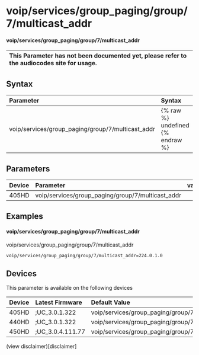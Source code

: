 ﻿---
description: voip/services/group_paging/group/7/multicast_addr
search:
    keywords: ['voip','services','group_paging','group','7','multicast_addr']
---

# voip/services/group_paging/group/7/multicast_addr

#### voip/services/group_paging/group/7/multicast_addr


| This Parameter has not been documented yet, please refer to the audiocodes site for usage.  |
| :--- |

## Syntax
| Parameter | Syntax |
| :--- | :--- |
|voip/services/group_paging/group/7/multicast_addr | {% raw %} undefined {% endraw %} |

## Parameters
|Device|Parameter|value|Description|
|:---|:---|:---|:---|
| 405HD | voip/services/group_paging/group/7/multicast_addr |  |  |

## Examples
#### voip/services/group_paging/group/7/multicast_addr

voip/services/group_paging/group/7/multicast_addr

```
voip/services/group_paging/group/7/multicast_addr=224.0.1.0
```

## Devices
This parameter is available on the following devices

| Device | Latest Firmware | Default Value |
|:---|:---|:---|
| 405HD | ;UC_3.0.1.322 | voip/services/group_paging/group/7/multicast_addr=224.0.1.0 
| 440HD | ;UC_3.0.1.322 | voip/services/group_paging/group/7/multicast_addr=224.0.1.0 
| 450HD | ;UC_3.0.4.111.77 | voip/services/group_paging/group/7/multicast_addr=224.0.1.0 

(view disclaimer)[disclaimer]
